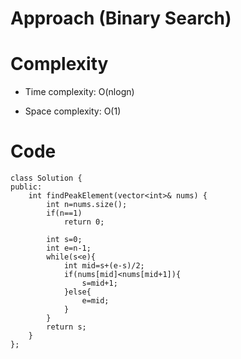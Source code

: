 # Approach (Binary Search)
<!-- Describe your approach to solving the problem. -->

# Complexity
- Time complexity: O(nlogn)
<!-- Add your time complexity here, e.g. $$O(n)$$ -->

- Space complexity: O(1)
<!-- Add your space complexity here, e.g. $$O(n)$$ -->

# Code
```
class Solution {
public:
    int findPeakElement(vector<int>& nums) {
        int n=nums.size();
        if(n==1) 
            return 0;
            
        int s=0;
        int e=n-1;
        while(s<e){
            int mid=s+(e-s)/2;
            if(nums[mid]<nums[mid+1]){
                s=mid+1;
            }else{
                e=mid;
            }
        }
        return s;
    }
};
```
